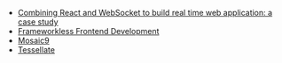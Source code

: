 - [Combining React and WebSocket to build real time web application: a case study](https://github.com/SopraIt/codemotion-milan-2017)
- [Frameworkless Frontend Development](http://slides.com/francescostrazzullo/frameworkless-frontend-development-codemotion-milan-2017#/)
- [Mosaic9](https://www.mosaic9.org)
- [Tessellate](https://zalando-incubator.github.io/tessellate/)
